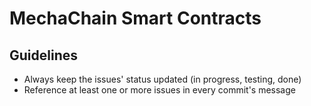 # MechaChain Smart Contracts

## Guidelines

- Always keep the issues' status updated (in progress, testing, done)
- Reference at least one or more issues in every commit's message
